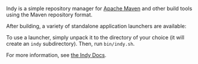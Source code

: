Indy is a simple repository manager for [Apache Maven](http://maven.apache.org/) and other build tools using the Maven repository format.

After building, a variety of standalone application launchers are available:

To use a launcher, simply unpack it to the directory of your choice (it will create an `indy` subdirectory). Then, run `bin/indy.sh`.

For more information, see [the Indy Docs](http://commonjava.github.io/indy/).

